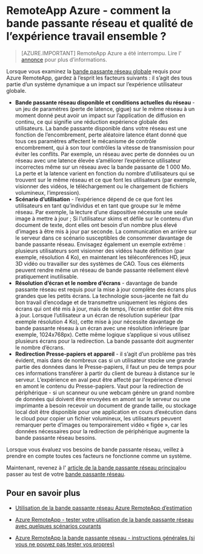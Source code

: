 <properties 
    pageTitle="RemoteApp Azure - comment la bande passante réseau et qualité de l’expérience travail ensemble ? | Microsoft Azure"
    description="Découvrez comment la bande passante réseau dans Azure RemoteApp peut avoir un impact sur la qualité de l’utilisateur de votre expérience."
    services="remoteapp"
    documentationCenter="" 
    authors="lizap" 
    manager="mbaldwin" />

<tags 
    ms.service="remoteapp" 
    ms.workload="compute" 
    ms.tgt_pltfrm="na" 
    ms.devlang="na" 
    ms.topic="article" 
    ms.date="08/15/2016" 
    ms.author="elizapo" />

# <a name="azure-remoteapp---how-do-network-bandwidth-and-quality-of-experience-work-together"></a>RemoteApp Azure - comment la bande passante réseau et qualité de l’expérience travail ensemble ?

> [AZURE.IMPORTANT]
> RemoteApp Azure a été interrompu. Lire l' [annonce](https://go.microsoft.com/fwlink/?linkid=821148) pour plus d’informations.

Lorsque vous examinez la [bande passante réseau globale](remoteapp-bandwidth.md) requis pour Azure RemoteApp, gardez à l’esprit les facteurs suivants : il s’agit des tous partie d’un système dynamique a un impact sur l’expérience utilisateur globale. 

- **Bande passante réseau disponible et conditions actuelles du réseau** - un jeu de paramètres (perte de latence, gigue) sur le même réseau à un moment donné peut avoir un impact sur l’application de diffusion en continu, ce qui signifie une réduction expérience globale des utilisateurs. La bande passante disponible dans votre réseau est une fonction de l’encombrement, perte aléatoire latence étant donné que tous ces paramètres affectent le mécanisme de contrôle encombrement, qui à son tour contrôles la vitesse de transmission pour éviter les conflits.  Par exemple, un réseau avec perte de données ou un réseau avec une latence élevée s’améliorer l’expérience utilisateur incorrectes même sur un réseau avec la bande passante de 1 000 Mo. La perte et la latence varient en fonction du nombre d’utilisateurs qui se trouvent sur le même réseau et ce que font les utilisateurs (par exemple, visionner des vidéos, le téléchargement ou le chargement de fichiers volumineux, l’impression).
- **Scénario d’utilisation** - l’expérience dépend de ce que font les utilisateurs en tant qu’individus et en tant que groupe sur le même réseau. Par exemple, la lecture d’une diapositive nécessite une seule image à mettre à jour ; Si l’utilisateur skims et défile sur le contenu d’un document de texte, dont elles ont besoin d’un nombre plus élevé d’images à être mis à jour par seconde. La communication en arrière sur le serveur dans ce scénario susceptibles de consommer davantage de bande passante réseau. Envisagez également un exemple extrême : plusieurs utilisateurs sont visionner des vidéos haute définition (par exemple, résolution 4 Ko), en maintenant les téléconférences HD, jeux 3D vidéo ou travailler sur des systèmes de CAO. Tous ces éléments peuvent rendre même un réseau de bande passante réellement élevé pratiquement inutilisable.
- **Résolution d’écran et le nombre d’écrans** - davantage de bande passante réseau est requis pour la mise à jour complète des écrans plus grandes que les petits écrans. La technologie sous-jacente ne fait du bon travail d’encodage et de transmettre uniquement les régions des écrans qui ont été mis à jour, mais de temps, l’écran entier doit être mis à jour. Lorsque l’utilisateur a un écran de résolution supérieur (par exemple résolution 4 Ko), cette mise à jour nécessite davantage de bande passante réseau à un écran avec une résolution inférieure (par exemple, 1024x768px). Cette même logique s’applique si vous utilisez plusieurs écrans pour la redirection. La bande passante doit augmenter le nombre d’écrans.
- **Redirection Presse-papiers et appareil** - il s’agit d’un problème pas très évident, mais dans de nombreux cas si un utilisateur stocke une grande partie des données dans le Presse-papiers, il faut un peu de temps pour ces informations transférer à partir du client de bureau à distance sur le serveur. L’expérience en aval peut être affecté par l’expérience d’envoi en amont le contenu du Presse-papiers. Vaut pour la redirection de périphérique - si un scanneur ou une webcam génère un grand nombre de données qui doivent être envoyées en amont sur le serveur ou une imprimante a besoin recevoir un document de grande taille, ou stockage local doit être disponible pour une application en cours d’exécution dans le cloud pour copier un fichier volumineux, les utilisateurs peuvent remarquer perte d’images ou temporairement vidéo « figée », car les données nécessaires pour la redirection de périphérique augmente la bande passante réseau besoins. 

Lorsque vous évaluez vos besoins de bande passante réseau, veillez à prendre en compte toutes ces facteurs ne fonctionne comme un système.

Maintenant, revenez à l' [article de la bande passante réseau principal](remoteapp-bandwidth.md)ou passer au test de votre [bande passante réseau](remoteapp-bandwidthtests.md).

## <a name="learn-more"></a>Pour en savoir plus
- [Utilisation de la bande passante réseau Azure RemoteApp d’estimation](remoteapp-bandwidth.md)

- [Azure RemoteApp - tester votre utilisation de la bande passante réseau avec quelques scénarios courants](remoteapp-bandwidthtests.md)

- [Azure RemoteApp la bande passante réseau - instructions générales (si vous ne pouvez pas tester vos propres)](remoteapp-bandwidthguidelines.md)